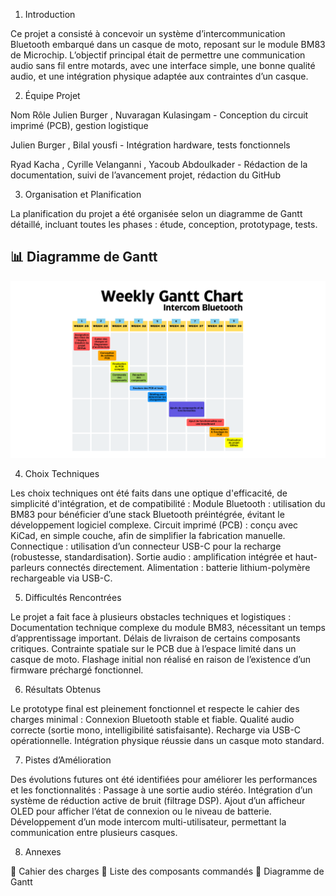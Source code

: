 1. Introduction

Ce projet a consisté à concevoir un système d’intercommunication Bluetooth embarqué dans un casque de moto, reposant sur le module BM83 de Microchip. L’objectif principal était de permettre une communication audio sans fil entre motards, avec une interface simple, une bonne qualité audio, et une intégration physique adaptée aux contraintes d’un casque.

2. Équipe Projet

Nom	                                    Rôle
Julien Burger , Nuvaragan Kulasingam	- Conception du circuit imprimé (PCB), gestion logistique

Julien Burger , Bilal yousfi -	Intégration hardware, tests fonctionnels

Ryad Kacha , Cyrille Velanganni , Yacoub Abdoulkader -	Rédaction de la documentation, suivi de l’avancement projet, rédaction du GitHub

3. Organisation et Planification

La planification du projet a été organisée selon un diagramme de Gantt détaillé, incluant toutes les phases : étude, conception, prototypage, tests.
## 📊 Diagramme de Gantt

![Diagramme de Gantt](./Gestion%20de%20projet/Weekly%20Gantt%20Chart%20Intercom%20Bluetooth.png)


  
4. Choix Techniques

Les choix techniques ont été faits dans une optique d'efficacité, de simplicité d'intégration, et de compatibilité :
Module Bluetooth : utilisation du BM83 pour bénéficier d’une stack Bluetooth préintégrée, évitant le développement logiciel complexe.
Circuit imprimé (PCB) : conçu avec KiCad, en simple couche, afin de simplifier la fabrication manuelle.
Connectique : utilisation d’un connecteur USB-C pour la recharge (robustesse, standardisation).
Sortie audio : amplification intégrée et haut-parleurs connectés directement.
Alimentation : batterie lithium-polymère rechargeable via USB-C.
  
5. Difficultés Rencontrées

Le projet a fait face à plusieurs obstacles techniques et logistiques :
Documentation technique complexe du module BM83, nécessitant un temps d’apprentissage important.
Délais de livraison de certains composants critiques.
Contrainte spatiale sur le PCB due à l’espace limité dans un casque de moto.
Flashage initial non réalisé en raison de l’existence d’un firmware préchargé fonctionnel.
  
6. Résultats Obtenus

Le prototype final est pleinement fonctionnel et respecte le cahier des charges minimal :
Connexion Bluetooth stable et fiable.
Qualité audio correcte (sortie mono, intelligibilité satisfaisante).
Recharge via USB-C opérationnelle.
Intégration physique réussie dans un casque moto standard.
  
7. Pistes d’Amélioration

Des évolutions futures ont été identifiées pour améliorer les performances et les fonctionnalités :
Passage à une sortie audio stéréo.
Intégration d’un système de réduction active de bruit (filtrage DSP).
Ajout d’un afficheur OLED pour afficher l’état de connexion ou le niveau de batterie.
Développement d’un mode intercom multi-utilisateur, permettant la communication entre plusieurs casques.
  
8. Annexes

📄 Cahier des charges
📄 Liste des composants commandés
📄 Diagramme de Gantt

